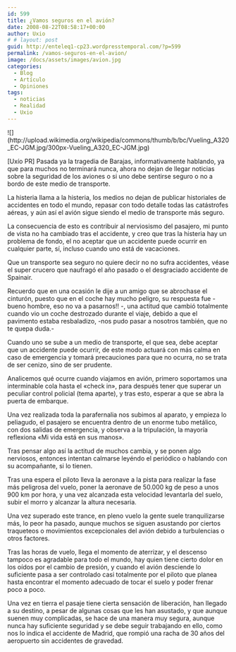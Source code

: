 ```yaml
---
id: 599
title: ¿Vamos seguros en el avión?
date: 2008-08-22T08:58:17+00:00
author: Uxio
# # layout: post
guid: http://enteleq1-cp23.wordpresstemporal.com/?p=599
permalink: /vamos-seguros-en-el-avion/
image: /docs/assets/images/avion.jpg
categories:
  - Blog
  - Artículo
  - Opiniones
tags:
  - noticias
  - Realidad
  - Uxio
---
```


<div id="body-267102" class="content-body">![](http://upload.wikimedia.org/wikipedia/commons/thumb/b/bc/Vueling_A320_EC-JGM.jpg/300px-Vueling_A320_EC-JGM.jpg)
  </p>
  
  <p>
    [Uxío PR] Pasada ya la tragedia de Barajas, informativamente hablando, ya que para muchos no terminará nunca, ahora no dejan de llegar noticias sobre la seguridad de los aviones o si uno debe sentirse seguro o no a bordo de este medio de transporte.
  </p>
  
  <p>
    La histeria llama a la histeria, los medios no dejan de publicar historiales de accidentes en todo el mundo, repasar con todo detalle todas las catástrofes aéreas, y aún así el avión sigue siendo el medio de transporte más seguro.
  </p>
  
  <p>
    La consecuencia de esto es contribuir al nerviosismo del pasajero, mi punto de vista no ha cambiado tras el accidente, y creo que tras la histeria hay un problema de fondo, el no aceptar que un accidente puede ocurrir en cualquier parte, sí, incluso cuando uno está de vacaciones.
  </p>
  
  <p>
    Que un transporte sea seguro no quiere decir no no sufra accidentes, véase el super crucero que naufragó el año pasado o el desgraciado accidente de Spainair.
  </p>
  
  <p>
    Recuerdo que en una ocasión le dije a un amigo que se abrochase el cinturón, puesto que en el coche hay mucho peligro, su respuesta fue -bueno hombre, eso no va a pasarnos!! -, una actitud que cambió totalmente cuando vio un coche destrozado durante el viaje, debido a que el pavimento estaba resbaladizo, -nos pudo pasar a nosotros también, que no te quepa duda.-
  </p>
  
  <p>
    Cuando uno se sube a un medio de transporte, el que sea, debe aceptar que un accidente puede ocurrir, de este modo actuará con más calma en caso de emergencia y tomará precauciones para que no ocurra, no se trata de ser cenizo, sino de ser prudente.
  </p>
  
  <p>
    Analicemos qué ocurre cuando viajamos en avión, primero soportamos una interminable cola hasta el «check in», para después tener que superar un peculiar control policial (tema aparte), y tras esto, esperar a que se abra la puerta de embarque.
  </p>
  
  <p>
    Una vez realizada toda la parafernalia nos subimos al aparato, y empieza lo peliagudo, el pasajero se encuentra dentro de un enorme tubo metálico, con dos salidas de emergencia, y observa a la tripulación, la mayoría reflexiona «Mi vida está en sus manos».
  </p>
  
  <p>
    Tras pensar algo así la actitud de muchos cambia, y se ponen algo nerviosos, entonces intentan calmarse leyéndo el periódico o hablando con su acompañante, si lo tienen.
  </p>
  
  <p>
    Tras una espera el piloto lleva la aeronave a la pista para realizar la fase más peligrosa del vuelo, poner la aeronave de 50.000 kg de peso a unos 900 km por hora, y una vez alcanzada esta velocidad levantarla del suelo, subir el morro y alcanzar la altura necesaria.
  </p>
  
  <p>
    Una vez superado este trance, en pleno vuelo la gente suele tranquilizarse más, lo peor ha pasado, aunque muchos se siguen asustando por ciertos traqueteos o movimientos excepcionales del avión debido a turbulencias o otros factores.
  </p>
  
  <p>
    Tras las horas de vuelo, llega el momento de aterrizar, y el descenso tampoco es agradable para todo el mundo, hay quien tiene cierto dolor en los oídos por el cambio de presión, y cuando el avión desciende lo suficiente pasa a ser controlado casi totalmente por el piloto que planea hasta encontrar el momento adecuado de tocar el suelo y poder frenar poco a poco.
  </p>
  
  <p>
    Una vez en tierra el pasaje tiene cierta sensación de liberación, han llegado a su destino, a pesar de algunas cosas que les han asustado, y que aunque suenen muy complicadas, se hace de una manera muy segura, aunque nunca hay suficiente seguridad y se debe seguir trabajando en ello, como nos lo indica el accidente de Madrid, que rompió una racha de 30 años del aeropuerto sin accidentes de gravedad.
</div>
